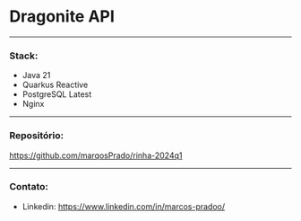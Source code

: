 # Dragonite API

---

### Stack:

- Java 21
- Quarkus Reactive
- PostgreSQL Latest
- Nginx

---
### Repositório:

https://github.com/marqosPrado/rinha-2024q1

---
### Contato:

- Linkedin:
https://www.linkedin.com/in/marcos-pradoo/
